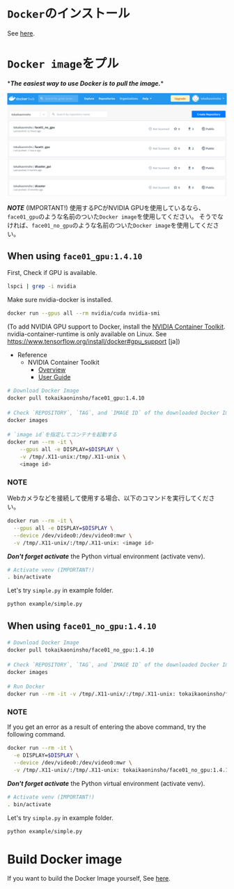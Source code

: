 # `Docker`のインストール
See [here](Install_docker.md).


# `Docker image`をプル
\****The easiest way to use Docker is to pull the image.***\*

![](../../docs/img/PASTE_IMAGE_2022-08-29-07-43-12.png)

***NOTE*** (IMPORTANT!)
使用するPCがNVIDIA GPUを使用しているなら、`face01_gpu`のような名前のついた`Docker image`を使用してください。
そうでなければ、`face01_no_gpu`のような名前のついた`Docker image`を使用してください。

## When using `face01_gpu:1.4.10`
First, Check if GPU is available.
```bash
lspci | grep -i nvidia
```
Make sure nvidia-docker is installed.
```bash
docker run --gpus all --rm nvidia/cuda nvidia-smi
```
(To add NVIDIA GPU support to Docker, install the [NVIDIA Container Toolkit](https://github.com/NVIDIA/nvidia-docker/blob/master/README.md#quickstart). nvidia-container-runtime is only available on Linux.
See https://www.tensorflow.org/install/docker#gpu_support [ja])
  - Reference
    - NVIDIA Container Toolkit
      - [Overview](https://docs.nvidia.com/datacenter/cloud-native/container-toolkit/overview.html)
      - [User Guide](https://docs.nvidia.com/datacenter/cloud-native/container-toolkit/user-guide.html)


```bash
# Download Docker Image
docker pull tokaikaoninsho/face01_gpu:1.4.10

# Check `REPOSITORY`, `TAG`, and `IMAGE ID` of the downloaded Docker Image. (IMPORTANT!)
docker images

# `image id`を指定してコンテナを起動する
docker run --rm -it \
    --gpus all -e DISPLAY=$DISPLAY \
    -v /tmp/.X11-unix:/tmp/.X11-unix \
    <image id>
```


### **NOTE**
Webカメラなどを接続して使用する場合、以下のコマンドを実行してください。

```bash
docker run --rm -it \
  --gpus all -e DISPLAY=$DISPLAY \
  --device /dev/video0:/dev/video0:mwr \
  -v /tmp/.X11-unix/:/tmp/.X11-unix: <image id>
```

***Don't forget activate*** the Python virtual environment (activate venv).
```bash
# Activate venv (IMPORTANT!)
. bin/activate
```


Let's try `simple.py` in example folder.
```bash
python example/simple.py
```


## When using `face01_no_gpu:1.4.10`
```bash
# Download Docker Image
docker pull tokaikaoninsho/face01_no_gpu:1.4.10

# Check `REPOSITORY`, `TAG`, and `IMAGE ID` of the downloaded Docker Image. (IMPORTANT!)
docker images

# Run Docker
docker run --rm -it -v /tmp/.X11-unix/:/tmp/.X11-unix: tokaikaoninsho/face01_no_gpu:1.4.10
```


### **NOTE**
If you get an error as a result of entering the above command, try the following command.
```bash
docker run --rm -it \
  -e DISPLAY=$DISPLAY \
  --device /dev/video0:/dev/video0:mwr \
  -v /tmp/.X11-unix/:/tmp/.X11-unix: tokaikaoninsho/face01_no_gpu:1.4.10
```

***Don't forget activate*** the Python virtual environment (activate venv).
```bash
# Activate venv (IMPORTANT!)
. bin/activate
```


Let's try `simple.py` in example folder.
```bash
python example/simple.py
```


# Build Docker image
If you want to build the Docker Image yourself, See [here](build_docker_image.md).

